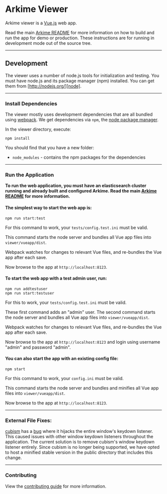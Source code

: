 # Arkime Viewer

Arkime viewer is a [Vue.js][vuejs] web app.

Read the main [Arkime README](../README.md) for more information on how to build and run the app for demo or production. These instructions are for running in development mode out of the source tree.

---

## Development

The viewer uses a number of node.js tools for initialization and testing.
You must have node.js and its package manager (npm) installed.
You can get them from [http://nodejs.org/][node].

---

### Install Dependencies

The viewer mostly uses development dependencies that are all bundled using [webpack][webpack].
We get dependencies via `npm`, the [node package manager][npm].

In the viewer directory, execute:

```
npm install
```

You should find that you have a new folder:

* `node_modules` - contains the npm packages for the dependencies

---

### Run the Application

**To run the web application, you must have an elasticsearch cluster running and already built and configured Arkime. Read the main [Arkime README](../README.md) for more information.**


#### The simplest way to start the web app is:


```
npm run start:test
```

For this command to work, your `tests/config.test.ini` must be valid.

This command starts the node server and bundles all Vue app files into `viewer/vueapp/dist`.

Webpack watches for changes to relevant Vue files, and re-bundles the Vue app after each save.

Now browse to the app at `http://localhost:8123`.


#### To start the web app with a test admin user, run:

```
npm run addtestuser
npm run start:testuser
```

For this to work, your `tests/config.test.ini` must be valid.

These first command adds an "admin" user. The second command starts the node server and bundles all Vue app files into `viewer/vueapp/dist`.

Webpack watches for changes to relevant Vue files, and re-bundles the Vue app after each save.

Now browse to the app at `http://localhost:8123` and login using username "admin" and password "admin".


#### You can also start the app with an existing config file:

```
npm start
```

For this command to work, your `config.ini` must be valid.

This command starts the node server and bundles and minifies all Vue app files into `viewer/vueapp/dist`.

Now browse to the app at `http://localhost:8123`.

---

### External File Fixes:

[cubism](https://github.com/square/cubism) has a [bug](https://github.com/square/cubism/issues/16) where it hijacks the entire window's keydown listener. This caused issues with other window keydown listeners throughout the application. The current solution is to remove cubism's window keydown listener entirely. Since cubism is no longer being supported, we have opted to host a minified stable version in the public directory that includes this change.

---

### Contributing

View the [contributing guide](../CONTRIBUTING.md) for more information.

[webpack]: https://webpack.github.io/
[node]: https://nodejs.org
[npm]: https://www.npmjs.org/
[vuejs]: https://vuejs.org/
